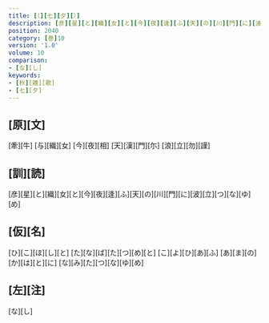 ```yaml
---
title: [（][七][夕][）]
description: [彦][星][と][織][女][と][今][夜][逢][ふ][天][の][川][門][に][波][立][つ][な][ゆ][め]
position: 2040
category: [巻]10
version: '1.0'
volume: 10
comparison:
- [な][し]
keywords:
- [秋][雑][歌]
- [七][夕]
---
```


## [原][文]

[牽][牛] [与][織][女] [今][夜][相] [天][漢][門][尓] [浪][立][勿][謹]

## [訓][読]

[彦][星][と][織][女][と][今][夜][逢][ふ][天][の][川][門][に][波][立][つ][な][ゆ][め]

## [仮][名]

[ひ][こ][ほ][し][と] [た][な][ば][た][つ][め][と] [こ][よ][ひ][あ][ふ] [あ][ま][の][か][は][と][に] [な][み][た][つ][な][ゆ][め]

## [左][注]

[な][し]
